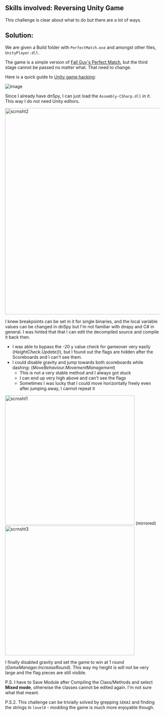 ## Skills involved: Reversing Unity Game

This challenge is clear about what to do but there are a lot of ways.

## Solution:

We are given a Build folder with `PerfectMatch.exe` and amongst other files, `UnityPlayer.dll`.

The game is a simple version of [Fall Guy's Perfect Match](https://www.youtube.com/watch?v=edifg0uMzxU), but the third stage cannot be passed no matter what. That need to change.

Here is a quick guide to [Unity game hacking](https://github.com/imadr/Unity-game-hacking):

![image](https://user-images.githubusercontent.com/114584910/193578847-0ae7cdc3-4f15-4e7a-82ee-9497c4ccbcbe.png)

Since I already have dnSpy, I can just load the `Assembly-CSharp.dll` in it. This way I do not need Unity editors.

<img width="671" alt="scrnsht2" src="https://user-images.githubusercontent.com/114584910/193580797-5e4197c5-f4c5-4cd4-8bc2-ddd9068e1e7b.png">

I knew breakpoints can be set in it for single binaries, and the local variable values can be changed in dnSpy but I'm not familiar with dnspy and C# in general. I was hinted that that I can edit the decompiled source and compile it back then.

- I was able to bypass the -20 y value check for gameover very easily (*HeightCheck.Update()*), but I found out the flags are hidden after the Scoreboards and I can't see them.
- I could disable gravity and jump towards both scoreboards while dashing: (*MoveBehaviour.MovementManagement*)
  - This is not a very stable method and I always got stuck
  - I can end up very high above and can't see the flags
  - Sometimes I was lucky that I could move horizontally freely even after jumping away, I cannot repeat it

<img width="421" alt="scrnsht1" src="https://user-images.githubusercontent.com/114584910/193581686-a783efba-0ae4-4df7-89bb-8a8a1797d9e5.png"> (mirrored)
<img width="421" alt="scrnsht3" src="https://user-images.githubusercontent.com/114584910/193604404-59ac0915-ce44-454a-8abe-3b8afe755978.png">

I finally disabled gravity and set the game to win at 1 round (*GameManager.IncreaseRound*). This way my height is will not be very large and the flag pieces are still visible.

P.S. I have to Save Module after Compiling the Class/Methods and select **Mixed mode**, otherwise the classes cannot be edited again. I'm not sure what that meant.

P.S.2. This challenge can be trivially solved by grepping `SEKAI` and finding the strings in `level0` - modding the game is much more enjoyable though.
